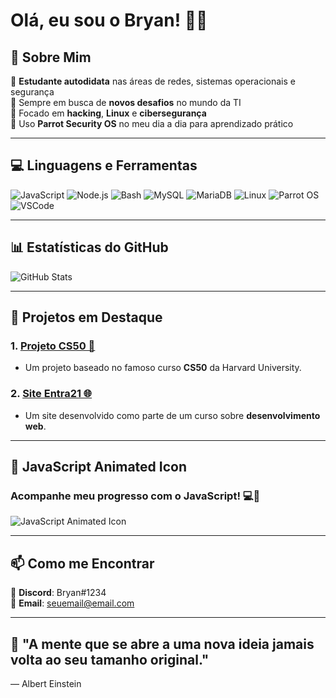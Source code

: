 # Olá, eu sou o Bryan! 👨‍💻

## 🚀 Sobre Mim

🔹 **Estudante autodidata** nas áreas de redes, sistemas operacionais e segurança  
🔹 Sempre em busca de **novos desafios** no mundo da TI  
🔹 Focado em **hacking**, **Linux** e **cibersegurança**  
🔹 Uso **Parrot Security OS** no meu dia a dia para aprendizado prático

---

## 💻 Linguagens e Ferramentas

![JavaScript](https://img.shields.io/badge/JavaScript-F7DF1E?style=for-the-badge&logo=javascript&logoColor=black)
![Node.js](https://img.shields.io/badge/Node.js-339933?style=for-the-badge&logo=node.js&logoColor=white)
![Bash](https://img.shields.io/badge/Bash-4EAA25?style=for-the-badge&logo=gnu-bash&logoColor=white)
![MySQL](https://img.shields.io/badge/MySQL-4479A1?style=for-the-badge&logo=mysql&logoColor=white)
![MariaDB](https://img.shields.io/badge/MariaDB-003B57?style=for-the-badge&logo=mariadb&logoColor=white)
![Linux](https://img.shields.io/badge/Linux-FCC624?style=for-the-badge&logo=linux&logoColor=black)
![Parrot OS](https://img.shields.io/badge/Parrot_OS-008080?style=for-the-badge&logo=parrot-security&logoColor=white)
![VSCode](https://img.shields.io/badge/VSCode-007ACC?style=for-the-badge&logo=visual-studio-code&logoColor=white)

---

## 📊 Estatísticas do GitHub

![GitHub Stats](https://github-readme-stats.vercel.app/api?username=BryanFernanDESdev&show_icons=true&theme=dracula)

---

## 🚀 Projetos em Destaque

### 1. **[Projeto CS50 📘](https://github.com/BryanFernanDESdev/projeto-cs50)**
- Um projeto baseado no famoso curso **CS50** da Harvard University.
  
### 2. **[Site Entra21 🌐](https://github.com/BryanFernanDESdev/projeto-entra21)**
- Um site desenvolvido como parte de um curso sobre **desenvolvimento web**.

---

## 🎨 **JavaScript Animated Icon**

### Acompanhe meu progresso com o JavaScript! 💻🚀

![JavaScript Animated Icon](https://raw.githubusercontent.com/hung1001/animated-icons/master/icons/javascript/javascript-animated-icon.gif)

---

## 📫 Como me Encontrar

🔹 **Discord**: Bryan#1234  
🔹 **Email**: seuemail@email.com  

---

## 🧠 "A mente que se abre a uma nova ideia jamais volta ao seu tamanho original."  
— Albert Einstein
